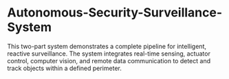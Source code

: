 # Autonomous-Security-Surveillance-System
This two-part system demonstrates a complete pipeline for intelligent, reactive surveillance. The system integrates real-time sensing, actuator control, computer vision, and remote data communication to detect and track objects within a defined perimeter.
